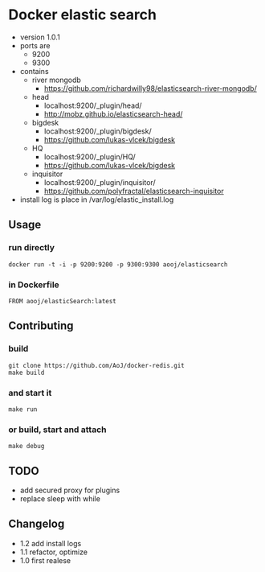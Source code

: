 # Docker elastic search


- version 1.0.1
- ports are
    - 9200
    - 9300
- contains
    - river mongodb
        - https://github.com/richardwilly98/elasticsearch-river-mongodb/
    - head
        - localhost:9200/_plugin/head/
        - http://mobz.github.io/elasticsearch-head/
    - bigdesk
        - localhost:9200/_plugin/bigdesk/
        - https://github.com/lukas-vlcek/bigdesk
    - HQ
        - localhost:9200/_plugin/HQ/
        - https://github.com/lukas-vlcek/bigdesk
    - inquisitor
        - localhost:9200/_plugin/inquisitor/
        - https://github.com/polyfractal/elasticsearch-inquisitor
- install log is place in /var/log/elastic_install.log


## Usage

### run directly
    docker run -t -i -p 9200:9200 -p 9300:9300 aooj/elasticsearch

### in Dockerfile
    FROM aooj/elasticSearch:latest

## Contributing

### build
    git clone https://github.com/AoJ/docker-redis.git
    make build
    
### and start it
    make run

### or build, start and attach
    make debug

## TODO
- add secured proxy for plugins
- replace sleep with while
    
## Changelog
- 1.2 add install logs
- 1.1 refactor, optimize
- 1.0 first realese
